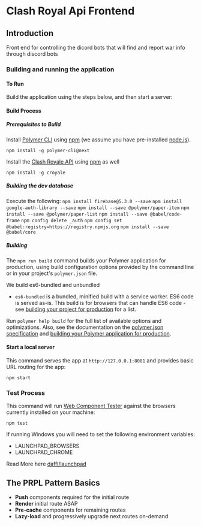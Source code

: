 # Clash Royal Api Frontend

## Introduction

Front end for controlling the dicord bots that will find and report war info through discord bots

### Building and running the application

#### To Run

Build the application using the steps below, and then start a server:

#### Build Process

##### Prerequisites to Build

Install [Polymer CLI](https://github.com/Polymer/polymer-cli) using
[npm](https://www.npmjs.com) (we assume you have pre-installed [node.js](https://nodejs.org)).

    npm install -g polymer-cli@next

Install the [Clash Royale API](https://thelearneer.github.io/croyale/) using [npm](https://www.npmjs.com) as well

    npm install -g croyale

##### Building the dev database

Execute the following:
    `npm install firebase@5.3.0 --save`
    `npm install google-auth-library --save`
    `npm install --save @polymer/paper-item`
    `npm install --save @polymer/paper-list`
    `npm install --save @babel/code-frame`
    `npm config delete _auth`
    `npm config set @babel:registry=https://registry.npmjs.org`
    `npm install --save @babel/core`

##### Building

The `npm run build` command builds your Polymer application for production, using build configuration options provided by the command line or in your project's `polymer.json` file.

We build es6-bundled and unbundled

* `es6-bundled` is a bundled, minified build with a service worker. ES6 code is served as-is. This build is for browsers that can handle ES6 code - see [building your project for production](https://www.polymer-project.org/3.0/toolbox/build-for-production#compiling) for a list.


Run `polymer help build` for the full list of available options and optimizations. Also, see the documentation on the [polymer.json specification](https://www.polymer-project.org/3.0/docs/tools/polymer-json) and [building your Polymer application for production](https://www.polymer-project.org/3.0/toolbox/build-for-production).

#### Start a local server

This command serves the app at `http://127.0.0.1:8081` and provides basic URL
routing for the app:

    npm start

### Test Process

This command will run [Web Component Tester](https://github.com/Polymer/web-component-tester)
against the browsers currently installed on your machine:

    npm test

If running Windows you will need to set the following environment variables:

* LAUNCHPAD_BROWSERS
* LAUNCHPAD_CHROME

Read More here [daffl/launchpad](https://github.com/daffl/launchpad#environment-variables-impacting-local-browsers-detection)

## The PRPL Pattern Basics

* **Push** components required for the initial route
* **Render** initial route ASAP
* **Pre-cache** components for remaining routes
* **Lazy-load** and progressively upgrade next routes on-demand